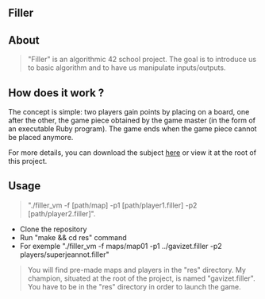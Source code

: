 Filler
-----

About
-----

>"Filler" is an algorithmic 42 school project. The goal is to introduce us to basic algorithm and to have us manipulate
inputs/outputs.

How does it work ?
-----

The concept is simple: two players gain points by placing on a board, one after the other,
the game piece obtained by the game master (in the form of an executable Ruby program).
The game ends when the game piece cannot be placed anymore.

For more details, you can download the subject [here](https://raw.githubusercontent.com/gavizet/filler/master/subject.pdf) or view it at the root of this project.

Usage
-----

>"./filler_vm -f [path/map] -p1 [path/player1.filler] -p2 [path/player2.filler]".

* Clone the repository
* Run "make && cd res" command
* For exemple "./filler_vm -f maps/map01 -p1 ../gavizet.filler -p2 players/superjeannot.filler"

>You will find pre-made maps and players in the "res" directory. My champion, situated at the root of the project, is named "gavizet.filler". You have to be in the "res" directory in order to launch the game.
